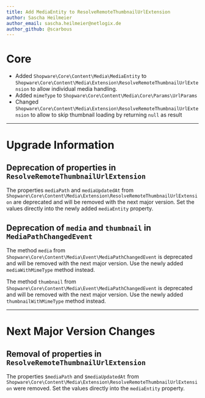 ```yaml
---
title: Add MediaEntity to ResolveRemoteThumbnailUrlExtension
author: Sascha Heilmeier
author_email: sascha.heilmeier@netlogix.de
author_github: @scarbous
---
```

# Core
* Added `Shopware\Core\Content\Media\MediaEntity` to `Shopware\Core\Content\Media\Extension\ResolveRemoteThumbnailUrlExtension` to allow individual media handling.
* Added `mimeType` to `Shopware\Core\Content\Media\Core\Params\UrlParams` 
* Changed `Shopware\Core\Content\Media\Extension\ResolveRemoteThumbnailUrlExtension` to allow to skip thumbnail loading by returning `null` as result

___

# Upgrade Information

## Deprecation of properties in `ResolveRemoteThumbnailUrlExtension`

The properties `mediaPath` and `mediaUpdatedAt` from `Shopware\Core\Content\Media\Extension\ResolveRemoteThumbnailUrlExtension` are deprecated and will be removed with the next major version. Set the values directly into the newly added `mediaEntity` property.

## Deprecation of `media` and `thumbnail` in `MediaPathChangedEvent`

The method `media` from `Shopware\Core\Content\Media\Event\MediaPathChangedEvent` is deprecated and will be removed with the next major version. Use the newly added `mediaWithMimeType` method instead.

The method `thumbnail` from `Shopware\Core\Content\Media\Event\MediaPathChangedEvent` is deprecated and will be removed with the next major version. Use the newly added `thumbnailWithMimeType` method instead.

___

# Next Major Version Changes

## Removal of properties in `ResolveRemoteThumbnailUrlExtension`

The properties `$mediaPath` and `$mediaUpdatedAt` from `Shopware\Core\Content\Media\Extension\ResolveRemoteThumbnailUrlExtension` were removed. Set the values directly into the `mediaEntity` property.
